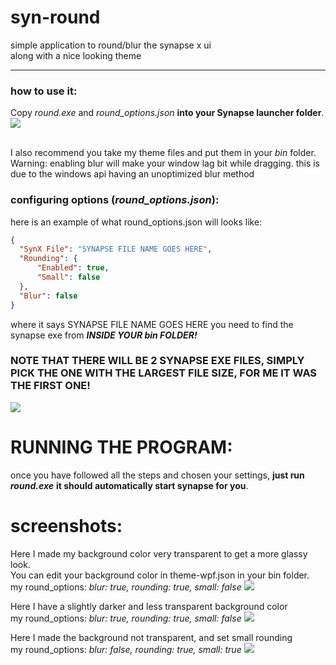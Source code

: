 # syn-round
simple application to round/blur the synapse x ui
<br />along with a nice looking theme

---

### how to use it:
Copy *round.exe* and *round_options.json* **into your Synapse launcher folder**.
![](https://cdn.discordapp.com/attachments/876284350499540995/985093409251401758/unknown.png)

<br /> I also recommend you take my theme files and put them in your *bin* folder.
<br /> Warning: enabling blur will make your window lag bit while dragging. this is due to the windows api having an unoptimized blur method
<br />

### configuring options (*round_options.json*):
here is an example of what round_options.json will looks like:
```json
{
  "SynX File": "SYNAPSE FILE NAME GOES HERE",
  "Rounding": {
	  "Enabled": true,
	  "Small": false
  },
  "Blur": false
}
```
where it says SYNAPSE FILE NAME GOES HERE
you need to find the synapse exe from ***INSIDE YOUR *bin* FOLDER!***

### NOTE THAT THERE WILL BE 2 SYNAPSE EXE FILES, SIMPLY PICK THE ONE WITH THE LARGEST FILE SIZE, FOR ME IT WAS THE FIRST ONE!
![](https://cdn.discordapp.com/attachments/876284350499540995/985089667185639494/unknown.png)

# RUNNING THE PROGRAM:
once you have followed all the steps and chosen your settings, **just run *round.exe***
**it should automatically start synapse for you**.


# screenshots:
Here I made my background color very transparent to get a more glassy look.
<br />You can edit your background color in theme-wpf.json in your bin folder.
<br />my round_options: *blur: true, rounding: true, small: false*
![](https://cdn.discordapp.com/attachments/876284350499540995/985088957085794344/unknown.png)

Here I have a slightly darker and less transparent background color
<br />my round_options: *blur: true, rounding: true, small: false*
![](https://cdn.discordapp.com/attachments/876284350499540995/985088086725759047/unknown.png)

Here I made the background not transparent, and set small rounding
<br />my round_options: *blur: false, rounding: true, small: true*
![](https://cdn.discordapp.com/attachments/876284350499540995/985089301568180254/unknown.png)
